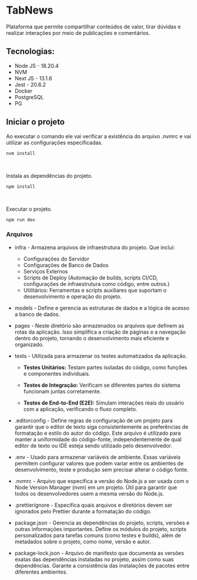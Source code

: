 # TabNews

Plataforma que permite compartilhar conteúdos de valor, tirar dúvidas e realizar interações por meio de publicações e comentários.

## Tecnologias:

- Node JS - 18.20.4
- NVM
- Next JS - 13.1.6
- Jest - 20.6.2
- Docker
- PostgreSQL
- PG

## Iniciar o projeto

Ao executar o comando ele vai verificar a existência do arquivo .nvmrc e vai utilizar as configurações especificadas.

```
nvm install
```

<br>

Instala as dependências do projeto.

```
npm install
```

<br>

Executar o projeto.

```
npm run dev
```

### Arquivos

- infra - Armazena arquivos de infraestrutura do projeto. Que inclui:

  - Configurações do Servidor
  - Configurações de Banco de Dados
  - Serviços Externos
  - Scripts de Deploy (Automação de builds, scripts CI/CD, configurações de infraestrutura como código, entre outros.)
  - Utilitários: Ferramentas e scripts auxiliares que suportam o desenvolvimento e operação do projeto.

- models - Define e gerencia as estruturas de dados e a lógica de acesso a banco de dados.

- pages - Neste diretório são armazenados os arquivos que definem as rotas da aplicação. Isso simplifica a criação de páginas e a navegação dentro do projeto, tornando o desenvolvimento mais eficiente e organizado.

- tests - Utilizada para armazenar os testes automatizados da aplicação.

  - **Testes Unitários:** Testam partes isoladas do código, como funções e componentes individuais.

  - **Testes de Integração:** Verificam se diferentes partes do sistema funcionam juntas corretamente.

  - **Testes de End-to-End (E2E):** Simulam interações reais do usuário com a aplicação, verificando o fluxo completo.

- .editorconfig - Define regras de configuração de um projeto para garantir que o editor de texto siga consistentemente as preferências de formatação e estilo do autor do código. Este arquivo é utilizado para manter a uniformidade do código-fonte, independentemente de qual editor de texto ou IDE esteja sendo utilizado pelo desenvolvedor.

- .env - Usado para armazenar variáveis de ambiente. Essas variáveis permitem configurar valores que podem variar entre os ambientes de desenvolvimento, teste e produção sem precisar alterar o código fonte.

- .nvmrc - Arquivo que especifica a versão do Node.js a ser usada com o Node Version Manager (nvm) em um projeto. Útil para garantir que todos os desenvolvedores usem a mesma versão do Node.js.

- .prettierignore - Especifica quais arquivos e diretórios devem ser ignorados pelo Prettier durante a formatação do código.

- package.json - Gerencia as dependências do projeto, scripts, versões e outras informações importantes. Define os módulos do projeto, scripts personalizados para tarefas comuns (como testes e builds), além de metadados sobre o projeto, como nome, versão e autor.

- package-lock.json - Arquivo de manifesto que documenta as versões exatas das dependências instaladas no projeto, assim como suas dependências. Garante a consistência das instalações de pacotes entre diferentes ambientes.
